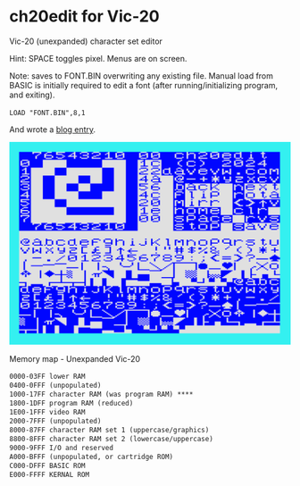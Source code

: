 # ch20edit for Vic-20 #

Vic-20 (unexpanded) character set editor

Hint: SPACE toggles pixel.  Menus are on screen.

Note: saves to FONT.BIN overwriting any existing file.   Manual load from BASIC is initially required to edit a font (after running/initializing program, and exiting).

``
LOAD "FONT.BIN",8,1
``

And wrote a [blog entry](https://techwithdave.davevw.com/2024/04/edit-vic-20-programmable-characters.html).

![prototype](media/functional.png)

Memory map - Unexpanded Vic-20

    0000-03FF lower RAM
    0400-0FFF (unpopulated)
    1000-17FF character RAM (was program RAM) ****
    1800-1DFF program RAM (reduced)
    1E00-1FFF video RAM
    2000-7FFF (unpopulated)
    8000-87FF character RAM set 1 (uppercase/graphics)
    8800-8FFF character RAM set 2 (lowercase/uppercase)
    9000-9FFF I/O and reserved
    A000-BFFF (unpopulated, or cartridge ROM)
    C000-DFFF BASIC ROM
    E000-FFFF KERNAL ROM
